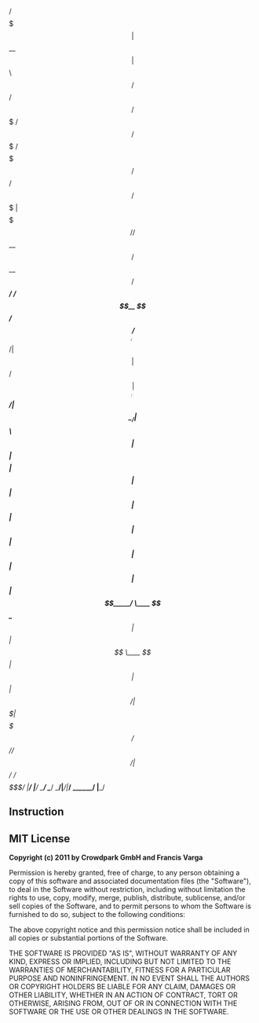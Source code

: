  /$$$$$$$                                                                               
| $$__  $$                                                                              
| $$  \ $$ /$$$$$$   /$$$$$$   /$$$$$$$  /$$$$$$   /$$$$$$$ /$$$$$$$ /$$   /$$  /$$$$$$$
| $$$$$$$//$$__  $$ /$$__  $$ /$$_____/ /$$__  $$ /$$_____//$$_____/| $$  | $$ /$$_____/
| $$____/| $$  \__/| $$  \ $$| $$      | $$$$$$$$|  $$$$$$|  $$$$$$ | $$  | $$|  $$$$$$ 
| $$     | $$      | $$  | $$| $$      | $$_____/ \____  $$\____  $$| $$  | $$ \____  $$
| $$     | $$      |  $$$$$$/|  $$$$$$$|  $$$$$$$ /$$$$$$$//$$$$$$$/|  $$$$$$/ /$$$$$$$/
|__/     |__/       \______/  \_______/ \_______/|_______/|_______/  \______/ |_______/


## Instruction

## MIT License

__Copyright (c) 2011 by Crowdpark GmbH and Francis Varga__

Permission is hereby granted, free of charge, to any person obtaining a copy of this software and associated documentation files (the "Software"), to deal in the Software without restriction, including without limitation the rights to use, copy, modify, merge, publish, distribute, sublicense, and/or sell copies of the Software, and to permit persons to whom the Software is furnished to do so, subject to the following conditions:

The above copyright notice and this permission notice shall be included in all copies or substantial portions of the Software.

THE SOFTWARE IS PROVIDED "AS IS", WITHOUT WARRANTY OF ANY KIND, EXPRESS OR IMPLIED, INCLUDING BUT NOT LIMITED TO THE WARRANTIES OF MERCHANTABILITY, FITNESS FOR A PARTICULAR PURPOSE AND NONINFRINGEMENT. IN NO EVENT SHALL THE AUTHORS OR COPYRIGHT HOLDERS BE LIABLE FOR ANY CLAIM, DAMAGES OR OTHER LIABILITY, WHETHER IN AN ACTION OF CONTRACT, TORT OR OTHERWISE, ARISING FROM, OUT OF OR IN CONNECTION WITH THE SOFTWARE OR THE USE OR OTHER DEALINGS IN THE SOFTWARE.